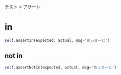 テスト > アサート
# in
```python
self.assertIn(expected, actual, msg='めっせーじ')
```

## not in
```python
self.assertNotIn(expected, actual, msg='めっせーじ')
```

